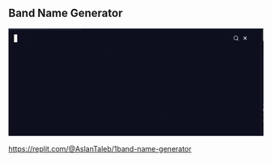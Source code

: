 ## Band Name Generator

![band name generator](band_name_generator.gif)

https://replit.com/@AslanTaleb/1band-name-generator